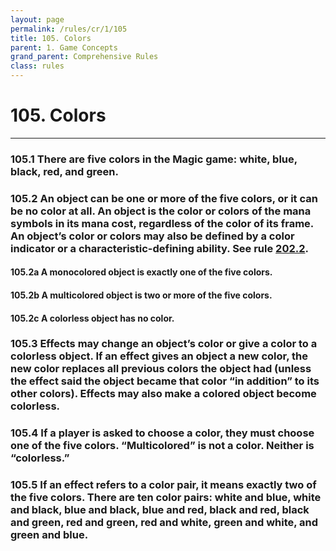 ```yaml
---
layout: page
permalink: /rules/cr/1/105
title: 105. Colors
parent: 1. Game Concepts
grand_parent: Comprehensive Rules
class: rules
---
```

# 105. Colors

---
### <span id="105.1">105.1</span> There are five colors in the Magic game: white, blue, black, red, and green.

### <span id="105.2">105.2</span> An object can be one or more of the five colors, or it can be no color at all. An object is the color or colors of the mana symbols in its mana cost, regardless of the color of its frame. An object’s color or colors may also be defined by a color indicator or a characteristic-defining ability. See rule [202.2](/rules/cr/2/202#202.2).
#### <span id="#105.2a">105.2a</span> A monocolored object is exactly one of the five colors.
#### <span id="#105.2b">105.2b</span> A multicolored object is two or more of the five colors.
#### <span id="#105.2c">105.2c</span> A colorless object has no color.

### <span id="105.3">105.3</span> Effects may change an object’s color or give a color to a colorless object. If an effect gives an object a new color, the new color replaces all previous colors the object had (unless the effect said the object became that color “in addition” to its other colors). Effects may also make a colored object become colorless.

### <span id="105.4">105.4</span> If a player is asked to choose a color, they must choose one of the five colors. “Multicolored” is not a color. Neither is “colorless.”

### <span id="105.5">105.5</span> If an effect refers to a color pair, it means exactly two of the five colors. There are ten color pairs: white and blue, white and black, blue and black, blue and red, black and red, black and green, red and green, red and white, green and white, and green and blue.